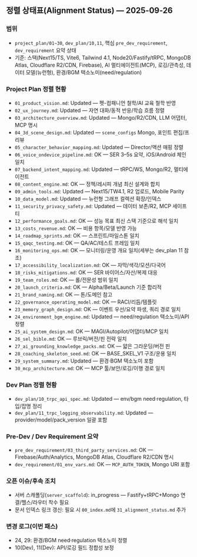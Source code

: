 ## 정렬 상태표(Alignment Status) — 2025-09-26

### 범위
- `project_plan/01~30`, `dev_plan/10,11`, 핵심 `pre_dev_requirement`, `dev_requirement` 요약 상태
- 기준: 스택(Next15/TS, Vite6, Tailwind 4.1, Node20/Fastify/tRPC, MongoDB Atlas, Cloudflare R2/CDN, Firebase), AI 멀티에이전트(MCP), 로깅/관측성, 데이터 모델(뉴런형), 환경/BGM 택소노미(need/regulation)

### Project Plan 정렬 현황
- `01_product_vision.md`: Updated — 펫-컴패니언 철학/AI 교육 철학 반영
- `02_ux_journey.md`: Updated — 자연 대화/동적 반응/학습 흐름 정렬
- `03_architecture_overview.md`: Updated — Mongo/R2/CDN, LLM 어댑터, MCP 명시
- `04_3d_scene_design.md`: Updated — `scene_configs` Mongo, 포인트 편집/프리뷰
- `05_character_behavior_mapping.md`: Updated — Director/액션 매핑 정렬
- `06_voice_ondevice_pipeline.md`: OK — SER 3–5s 요약, iOS/Android 체인 일치
- `07_backend_intent_mapping.md`: Updated — tRPC/WS, Mongo/R2, 멀티에이전트
- `08_content_engine.md`: OK — 정책/레시피 개념 최신 설계와 합치
- `09_admin_tools.md`: Updated — Next15/TW4.1, R2 업로드, Mobile Parity
- `10_data_model.md`: Updated — 뉴런형 그래프 컬렉션 확장/인덱스
- `11_security_privacy_safety.md`: Updated — 데이터 보존/R2, MCP 세이프티
- `12_performance_goals.md`: OK — 성능 목표 최신 스택 기준으로 해석 일치
- `13_costs_revenue.md`: OK — 비용 항목/모델 반영 가능
- `14_roadmap_sprints.md`: OK — 스프린트/마일스톤 일치
- `15_qaqc_testing.md`: OK — QA/AC/테스트 프레임 일치
- `16_monitoring_ops.md`: OK — 모니터링/운영 개요 일치(세부는 dev_plan 11 참조)
- `17_accessibility_localization.md`: OK — 자막/색각/모션/다국어
- `18_risks_mitigations.md`: OK — SER 바이어스/자산/복제 대응
- `19_team_roles.md`: OK — 롤/전문성 범위 일치
- `20_launch_criteria.md`: OK — Alpha/Beta/Launch 기준 합리적
- `21_brand_naming.md`: OK — 톤/도메인 참고
- `22_governance_operating_model.md`: OK — RACI/리듬/템플릿
- `23_memory_graph_design.md`: OK — 이벤트 우선/요약 파생, 쿼리 경로 일치
- `24_environment_bgm_engine.md`: Updated — need/regulation 택소노미/API 정렬
- `25_ai_system_design.md`: OK — MAGI/Autopilot/어댑터/MCP 일치
- `26_sel_bible.md`: OK — 루브릭/버전/핀 전략 일치
- `27_ai_grounding_knowledge_packs.md`: OK — 얇은 그라운딩/버전 핀
- `28_coaching_skeleton_seed.md`: OK — BASE_SKEL_V1 구조/운용 일치
- `29_system_summary.md`: Updated — 환경·BGM 택소노미 포함
- `30_mcp_architecture.md`: OK — MCP 툴/보안/로깅/이행 경로 일치

### Dev Plan 정렬 현황
- `dev_plan/10_trpc_api_spec.md`: Updated — env/bgm need·regulation, 타입/잡명 정리
- `dev_plan/11_trpc_logging_observability.md`: Updated — provider/model/pack_version 일괄 포함

### Pre-Dev / Dev Requirement 요약
- `pre_dev_requirement/03_third_party_services.md`: OK — Firebase/Auth/Analytics, MongoDB Atlas, Cloudflare R2/CDN 명시
- `dev_requirement/01_env_vars.md`: OK — `MCP_AUTH_TOKEN`, Mongo URI 포함

### 오픈 이슈/후속 조치
- 서버 스캐폴딩(`server_scaffold`): in_progress — Fastify+tRPC+Mongo 연결/헬스/라우터 착수 필요
- 문서 인덱스 링크 갱신: 필요 시 `00_index.md`에 `31_alignment_status.md` 추가

### 변경 로그(이번 패스)
- 24, 29: 환경/BGM need·regulation 택소노미 정렬
- 10(Dev), 11(Dev): API/로깅 필드 정합성 보정
